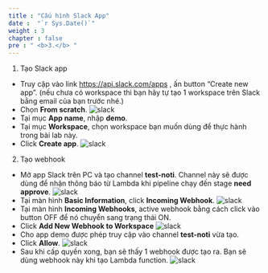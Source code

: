 ```yaml
---
title : "Cấu hình Slack App"
date :  "`r Sys.Date()`" 
weight : 3
chapter : false
pre : " <b>3.</b> "
---
```


1. Tạo Slack app
  + Truy cập vào link https://api.slack.com/apps , ấn button “Create new app”.
  (nếu chưa có workspace thì bạn hãy tự tạo 1 workspace trên Slack bằng email của bạn trước nhé.)
  + Chọn **From scratch**.
  ![slack](/images/slack/001.png)
  + Tại mục **App name**, nhập **demo**.
  + Tại mục **Workspace**, chọn workspace bạn muốn dùng để thực hành trong bài lab này.
  + Click **Create app**.
  ![slack](/images/slack/002.png)

2. Tạo webhook
  + Mở app Slack trên PC và tạo channel **test-noti**. Channel này sẽ được dùng để nhận thông báo từ Lambda khi pipeline chạy đến stage **need approve**. 
  ![slack](/images/slack/004.png)
  + Tại màn hình **Basic Information**, click **Incoming Webhook**.
  ![slack](/images/slack/003.png)
  + Tại màn hình **Incoming Webhooks**, active webhook bằng cách click vào button OFF để nó chuyển sang trạng thái ON.
  + Click **Add New Webhook to Workspace**
  ![slack](/images/slack/005.png)
  + Cho app demo được phép truy cập vào channel **test-noti** vừa tạo.
  + Click **Allow**.
  ![slack](/images/slack/006.png)
  + Sau khi cấp quyền xong, bạn sẽ thấy 1 webhook được tạo ra. Bạn sẽ dùng webhook này khi tạo Lambda function.
  ![slack](/images/slack/007.png)

